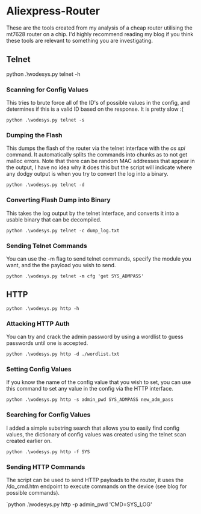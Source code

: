 # Aliexpress-Router
These are the tools created from my analysis of a cheap router utilising the mt7628 router on a chip. I'd highly recommend reading my blog if you think these tools are relevant to something you are investigating.

## Telnet

python .\wodesys.py telnet -h

### Scanning for Config Values

This tries to brute force all of the ID's of possible values in the config, and determines if this is a valid ID based on the response. It is pretty slow :(

`python .\wodesys.py telnet -s`

### Dumping the Flash

This dumps the flash of the router via the telnet interface with the *os spi* command. It automatically splits the commands into chunks as to not get malloc errors. Note that there can be random MAC addresses that appear in the output, I have no idea why it does this but the script will indicate where any dodgy output is when you try to convert the log into a binary.

`python .\wodesys.py telnet -d`

### Converting Flash Dump into Binary

This takes the log output by the telnet interface, and converts it into a usable binary that can be decompiled. 

`python .\wodesys.py telnet -c dump_log.txt`

### Sending Telnet Commands

You can use the -m flag to send telnet commands, specify the module you want, and the the payload you wish to send.

`python .\wodesys.py telnet -m cfg 'get SYS_ADMPASS'`

## HTTP

`python .\wodesys.py http -h`

### Attacking HTTP Auth

You can try and crack the admin password by using a wordlist to guess passwords until one is accepted.

`python .\wodesys.py http -d ./wordlist.txt`

### Setting Config Values

If you know the name of the config value that you wish to set, you can use this command to set any value in the config via the HTTP interface.

`python .\wodesys.py http -s admin_pwd SYS_ADMPASS new_adm_pass`

### Searching for Config Values

I added a simple substring search that allows you to easily find config values, the dictionary of config values was created using the telnet scan created earlier on.

`python .\wodesys.py http -f SYS`

### Sending HTTP Commands

The script can be used to send HTTP payloads to the router, it uses the /do_cmd.htm endpoint to execute commands on the device (see blog for possible commands).

`python .\wodesys.py http -p admin_pwd 'CMD=SYS_LOG'
